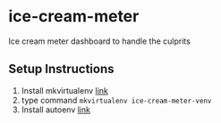 # ice-cream-meter
Ice cream meter dashboard to handle the culprits

## Setup Instructions
1. Install mkvirtualenv [link](https://virtualenvwrapper.readthedocs.io/en/latest/)
2. type command `mkvirtualenv ice-cream-meter-venv`
3. Install autoenv [link](https://github.com/kennethreitz/autoenv)
